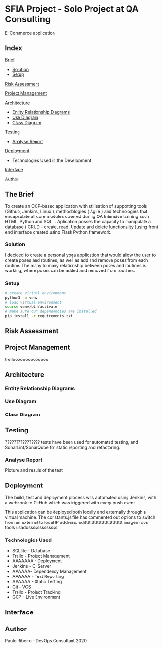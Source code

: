 # SFIA Project - Solo Project at QA Consulting

E-Commerce application

## Index
[Brief](#brief)
   * [Solution](#solution)
   * [Setup](#setup)
   
[Risk Assessment](#ris)


[Project Management](#pro)
   
[Architecture](#arch)
   * [Entity Relationship Diagrams](#erd)
   * [Use Diagram](#use)
   * [Class Diagram](#cla)
	
[Testing](#testing)
   * [Analyse Report](#report)
     
[Deployment](#depl)
   * [Technologies Used in the Development](#tech)
     
[Interface](#inte)

[Author](#auth)



<a name="brief"></a>
## The Brief

To create an OOP-based application with utilisation of supporting tools (Github, Jenkins, Linux ), methodologies ( Agile ) and technologies that encapsulate all core modules covered during QA Intensive training such HTML, Python and SQL ).
Aplication posses the capacity to manipulate a database ( CRUD - create, read, Update and delete functionality )using front end interface created using Flask Python framework.

<a name="solution"></a>
### Solution



I decided to create a personal yoga application that would allow the user to create poses and routines, as well as add and remove poses from each routine.
The many to many relationship between poses and routines is working, where poses can be added and removed from routines.

<a name="setup"></a>
### Setup
```bash
# create virtual environment
python3 -m venv
# load virtual environment
source venv/bin/activate
# make sure our dependencies are installed
pip install -r requirements.txt
```
<a name="ris"></a>
## Risk Assessment


<a name="pro"></a>
## Project Management

trelloooooooooooooo

<a name="arch"></a>
## Architecture

<a name="erd"></a>
### Entity Relationship Diagrams


<a name="use"></a>
### Use Diagram

<a name="cla"></a>
### Class Diagram


<a name="testing"></a>
## Testing
????????????????   tests have been used for automated testing, and SonarLint/SonarQube for static reporting and refactoring.

<a name="report"></a>
### Analyse Report

Picture and resuls of the test


<a name="dep"></a>
## Deployment
The build, test and deployment process was automated using Jenkins, with a webhook to GitHub which was triggered with every push event

This application can be deployed both locally and externally through a virtual machine. The constants.js file has commented out options to switch from an external to local IP address.   edittttttttttttttttttttttttttt
imagem dos tools usadosssssssssssss

<a name="tech"></a>
### Technologies Used
* SQLlite - Database
* Trello - Project Management
* AAAAAAA - Deployment
* Jenkins - CI Server
* AAAAAA- Dependency Management
* AAAAAA - Test Reporting
* AAAAAA - Static Testing
* [Git](https://github.com/PauloRibeiroIT/Paulo_SFIA1) - VCS
* [Trello](https://trello.com/b/VFRNnQYX/project-sfia) - Project Tracking
* GCP - Live Environment


<a name="inte"></a>
## Interface

<a name="auth"></a>
## Author
Paulo Ribeiro - DevOps Consultant
2020
